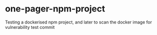 # one-pager-npm-project

Testing a dockerised npm project, and later to scan the docker image for vulnerability
test commit
